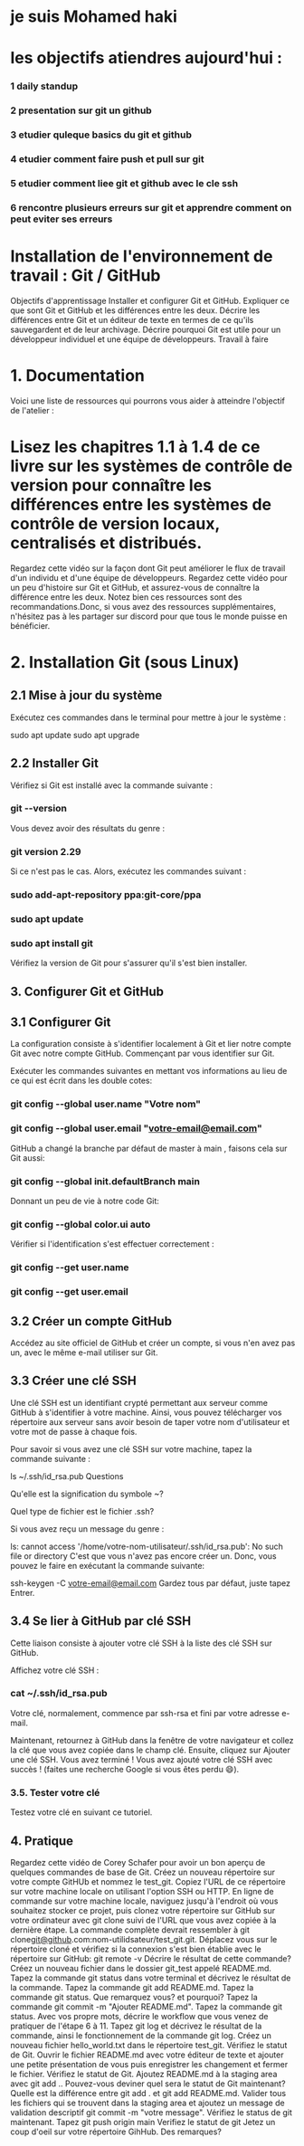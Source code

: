 # je suis Mohamed haki 
# les objectifs atiendres aujourd'hui :
### 1 daily standup
### 2 presentation sur git un github
### 3 etudier quleque basics du git et github
### 4 etudier comment faire push et pull sur git 
### 5 etudier comment liee git et github avec le cle ssh 
### 6 rencontre plusieurs erreurs sur git et apprendre comment on peut eviter ses erreurs

# Installation de l'environnement de travail : Git / GitHub
Objectifs d'apprentissage
Installer et configurer Git et GitHub.
Expliquer ce que sont Git et GitHub et les différences entre les deux.
Décrire les différences entre Git et un éditeur de texte en termes de ce qu'ils sauvegardent et de leur archivage.
Décrire pourquoi Git est utile pour un développeur individuel et une équipe de développeurs.
Travail à faire
# 1. Documentation
Voici une liste de ressources qui pourrons vous aider à atteindre l'objectif de l'atelier :

# Lisez les chapitres 1.1 à 1.4 de ce livre sur les systèmes de contrôle de version pour connaître les différences entre les systèmes de contrôle de version locaux, centralisés et distribués.
Regardez cette vidéo sur la façon dont Git peut améliorer le flux de travail d'un individu et d'une équipe de développeurs.
Regardez cette vidéo pour un peu d'histoire sur Git et GitHub, et assurez-vous de connaître la différence entre les deux.
Notez bien ces ressources sont des recommandations.Donc, si vous avez des ressources supplémentaires, n'hésitez pas à les partager sur discord pour que tous le monde puisse en bénéficier.

# 2. Installation Git (sous Linux)
## 2.1 Mise à jour du système
Exécutez ces commandes dans le terminal pour mettre à jour le système :

sudo apt update
sudo apt upgrade
## 2.2 Installer Git
Vérifiez si Git est installé avec la commande suivante :

### git --version
Vous devez avoir des résultats du genre :

### git version 2.29
Si ce n'est pas le cas. Alors, exécutez les commandes suivant :

### sudo add-apt-repository ppa:git-core/ppa
### sudo apt update
### sudo apt install git
Vérifiez la version de Git pour s'assurer qu'il s'est bien installer.

## 3. Configurer Git et GitHub
## 3.1 Configurer Git
La configuration consiste à s'identifier localement à Git et lier notre compte Git avec notre compte GitHub. Commençant par vous identifier sur Git.

Exécuter les commandes suivantes en mettant vos informations au lieu de ce qui est écrit dans les double cotes:

### git config --global user.name "Votre nom"
### git config --global user.email "votre-email@email.com"
GitHub a changé la branche par défaut de master à main , faisons cela sur Git aussi:

### git config --global init.defaultBranch main
Donnant un peu de vie à notre code Git:

### git config --global color.ui auto
Vérifier si l'identification s'est effectuer correctement :

### git config --get user.name
### git config --get user.email
## 3.2 Créer un compte GitHub
Accédez au site officiel de GitHub et créer un compte, si vous n'en avez pas un, avec le même e-mail utiliser sur Git.

## 3.3 Créer une clé SSH
Une clé SSH est un identifiant crypté permettant aux serveur comme GitHub à s'identifier à votre machine. Ainsi, vous pouvez télécharger vos répertoire aux serveur sans avoir besoin de taper votre nom d'utilisateur et votre mot de passe à chaque fois.

Pour savoir si vous avez une clé SSH sur votre machine, tapez la commande suivante :

ls ~/.ssh/id_rsa.pub
Questions

Qu'elle est la signification du symbole ~?

Quel type de fichier est le fichier .ssh?

Si vous avez reçu un message du genre :

ls: cannot access '/home/votre-nom-utilisateur/.ssh/id_rsa.pub': No such file or directory
C'est que vous n'avez pas encore créer un. Donc, vous pouvez le faire en exécutant la commande suivante:

ssh-keygen -C votre-email@email.com
Gardez tous par défaut, juste tapez Entrer.

## 3.4 Se lier à GitHub par clé SSH
Cette liaison consiste à ajouter votre clé SSH à la liste des clé SSH sur GitHub.

Affichez votre clé SSH :

### cat ~/.ssh/id_rsa.pub
Votre clé, normalement, commence par ssh-rsa et fini par votre adresse e-mail.

Maintenant, retournez à GitHub dans la fenêtre de votre navigateur et collez la clé que vous avez copiée dans le champ clé. Ensuite, cliquez sur Ajouter une clé SSH. Vous avez terminé ! Vous avez ajouté votre clé SSH avec succès ! (faites une recherche Google si vous êtes perdu 😄).

### 3.5. Tester votre clé
Testez votre clé en suivant ce tutoriel.

## 4. Pratique
Regardez cette vidéo de Corey Schafer pour avoir un bon aperçu de quelques commandes de base de Git.
Créez un nouveau répertoire sur votre compte GitHUb et nommez le test_git.
Copiez l'URL de ce répertoire sur votre machine locale on utilisant l'option SSH ou HTTP.
En ligne de commande sur votre machine locale, naviguez jusqu'à l'endroit où vous souhaitez stocker ce projet, puis clonez votre répertoire sur GitHub sur votre ordinateur avec git clone suivi de l'URL que vous avez copiée à la dernière étape. La commande complète devrait ressembler à git clone[git@github](<mailto:git@github.com>).com:nom-utilidsateur/test_git.git.
Déplacez vous sur le répertoire cloné et vérifiez si la connexion s'est bien établie avec le répertoire sur GitHub: git remote -v
Décrire le résultat de cette commande?
Créez un nouveau fichier dans le dossier git_test appelé README.md.
Tapez la commande git status dans votre terminal et décrivez le résultat de la commande.
Tapez la commande git add README.md.
Tapez la commande git status. Que remarquez vous? et pourquoi?
Tapez la commande git commit -m "Ajouter README.md".
Tapez la commande git status.
Avec vos propre mots, décrire le workflow que vous venez de pratiquer de l'étape 6 à 11.
Tapez git log et décrivez le résultat de la commande, ainsi le fonctionnement de la commande git log.
Créez un nouveau fichier hello_world.txt dans le répertoire test_git.
Vérifiez le statut de Git.
Ouvrir le fichier README.md avec votre éditeur de texte et ajouter une petite présentation de vous puis enregistrer les changement et fermer le fichier.
Vérifiez le statut de Git.
Ajoutez README.md à la staging area avec git add ..
Pouvez-vous deviner quel sera le statut de Git maintenant? Quelle est la différence entre git add . et git add README.md.
Valider tous les fichiers qui se trouvent dans la staging area et ajoutez un message de validation descriptif git commit -m "votre message".
Vérifiez le status de git maintenant.
Tapez git push origin main
Verifiez le statut de git
Jetez un coup d'oeil sur votre répertoire GihHub. Des remarques?
